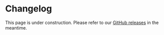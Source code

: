 # Changelog

This page is under construction.
Please refer to our [GitHub releases](https://github.com/pola-rs/polars/releases) in the meantime.
